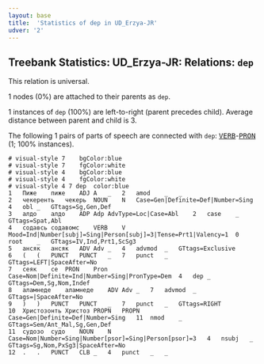 ```yaml
---
layout: base
title:  'Statistics of dep in UD_Erzya-JR'
udver: '2'
---
```


## Treebank Statistics: UD_Erzya-JR: Relations: `dep`

This relation is universal.

1 nodes (0%) are attached to their parents as `dep`.

1 instances of `dep` (100%) are left-to-right (parent precedes child).
Average distance between parent and child is 3.

The following 1 pairs of parts of speech are connected with `dep`: <tt><a href="myv_jr-pos-VERB.html">VERB</a></tt>-<tt><a href="myv_jr-pos-PRON.html">PRON</a></tt> (1; 100% instances).


~~~ conllu
# visual-style 7	bgColor:blue
# visual-style 7	fgColor:white
# visual-style 4	bgColor:blue
# visual-style 4	fgColor:white
# visual-style 4 7 dep	color:blue
1	Пиже	пиже	ADJ	A	_	2	amod	_	_
2	чекеренть	чекерь	NOUN	N	Case=Gen|Definite=Def|Number=Sing	4	obl	_	GTtags=Sg,Gen,Def
3	алдо	алдо	ADP	Adp	AdvType=Loc|Case=Abl	2	case	_	GTtags=Spat,Abl
4	содавсь	содавомс	VERB	V	Mood=Ind|Number[subj]=Sing|Person[subj]=3|Tense=Prt1|Valency=1	0	root	_	GTtags=IV,Ind,Prt1,ScSg3
5	ансяк	ансяк	ADV	Adv	_	4	advmod	_	GTtags=Exclusive
6	(	(	PUNCT	PUNCT	_	7	punct	_	GTtags=LEFT|SpaceAfter=No
7	сеяк	се	PRON	Pron	Case=Nom|Definite=Ind|Number=Sing|PronType=Dem	4	dep	_	GTtags=Dem,Sg,Nom,Indef
8	аламнеде	аламнеде	ADV	Adv	_	7	advmod	_	GTtags=|SpaceAfter=No
9	)	)	PUNCT	PUNCT	_	7	punct	_	GTtags=RIGHT
10	Христозонть	Христоз	PROPN	PROPN	Case=Gen|Definite=Def|Number=Sing	11	nmod	_	GTtags=Sem/Ant_Mal,Sg,Gen,Def
11	судозо	судо	NOUN	N	Case=Nom|Number=Sing|Number[psor]=Sing|Person[psor]=3	4	nsubj	_	GTtags=Sg,Nom,PxSg3|SpaceAfter=No
12	.	.	PUNCT	CLB	_	4	punct	_	_

~~~


